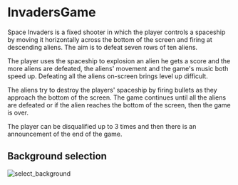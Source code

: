 # InvadersGame

Space Invaders is a fixed shooter in which the player controls a spaceship by moving it horizontally across the bottom of the screen and firing at descending aliens. 
The aim is to defeat seven rows of ten aliens.

The player uses the spaceship to explosion an alien he gets a score and the more aliens are defeated, the aliens' movement and the game's music both speed up. 
Defeating all the aliens on-screen brings level up difficult.

The aliens try to destroy the players' spaceship by firing bullets as they approach the bottom of the screen. 
The game continues until all the aliens are defeated or if the alien reaches the bottom of the screen, then the game is over.

The player can be disqualified up to 3 times and then there is an announcement of the end of the game.




## Background selection

![select_background](https://user-images.githubusercontent.com/48810056/105577941-64511100-5d85-11eb-864d-95487bb2bc4f.JPG)
